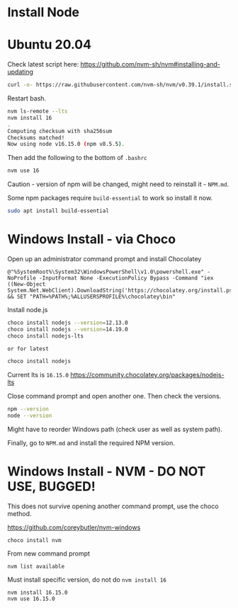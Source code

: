 # Install Node

# Ubuntu 20.04

Check latest script here: https://github.com/nvm-sh/nvm#installing-and-updating

```sh
curl -o- https://raw.githubusercontent.com/nvm-sh/nvm/v0.39.1/install.sh | bash
```

Restart bash.

```sh
nvm ls-remote --lts
nvm install 16
.
Computing checksum with sha256sum
Checksums matched!
Now using node v16.15.0 (npm v8.5.5).
```

Then add the following to the bottom of `.bashrc`

```sh
nvm use 16
```

Caution - version of npm will be changed, might need to reinstall it - `NPM.md`.

Some npm packages require `build-essential` to work so install it now.

```sh
sudo apt install build-essential
```

# Windows Install - via Choco

Open up an administrator command prompt and install Chocolatey

```batch
@"%SystemRoot%\System32\WindowsPowerShell\v1.0\powershell.exe" -NoProfile -InputFormat None -ExecutionPolicy Bypass -Command "iex ((New-Object System.Net.WebClient).DownloadString('https://chocolatey.org/install.ps1'))" && SET "PATH=%PATH%;%ALLUSERSPROFILE%\chocolatey\bin"
```

Install node.js

```sh
choco install nodejs --version=12.13.0
choco install nodejs --version=14.19.0
choco install nodejs-lts

or for latest

choco install nodejs
```

Current lts is `16.15.0` https://community.chocolatey.org/packages/nodejs-lts

Close command prompt and open another one. Then check the versions.

```sh
npm --version
node --version
```

Might have to reorder Windows path (check user as well as system path).

Finally, go to `NPM.md` and install the required NPM version.

# Windows Install - NVM - DO NOT USE, BUGGED!

This does not survive opening another command prompt, use the choco method.

https://github.com/coreybutler/nvm-windows

```
choco install nvm
```

From new command prompt

```
nvm list available
```

Must install specific version, do not do `nvm install 16`

```
nvm install 16.15.0
nvm use 16.15.0
```
